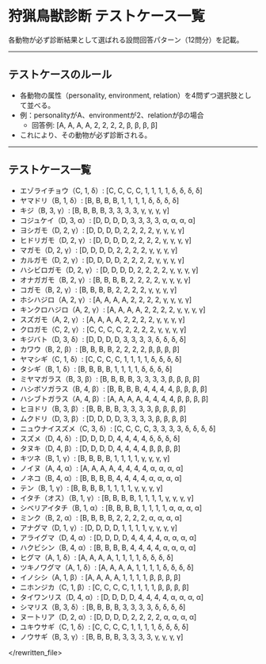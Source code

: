 # 狩猟鳥獣診断 テストケース一覧

各動物が必ず診断結果として選ばれる設問回答パターン（12問分）を記載。

---

## テストケースのルール
- 各動物の属性（personality, environment, relation）を4問ずつ選択肢として並べる。
- 例：personalityがA、environmentが2、relationがβの場合
  - 回答例: [A, A, A, A, 2, 2, 2, 2, β, β, β, β]
- これにより、その動物が必ず診断される。

---

## テストケース一覧

- エゾライチョウ（C, 1, δ）: [C, C, C, C, 1, 1, 1, 1, δ, δ, δ, δ]
- ヤマドリ（B, 1, δ）: [B, B, B, B, 1, 1, 1, 1, δ, δ, δ, δ]
- キジ（B, 3, γ）: [B, B, B, B, 3, 3, 3, 3, γ, γ, γ, γ]
- コジュケイ（D, 3, α）: [D, D, D, D, 3, 3, 3, 3, α, α, α, α]
- ヨシガモ（D, 2, γ）: [D, D, D, D, 2, 2, 2, 2, γ, γ, γ, γ]
- ヒドリガモ（D, 2, γ）: [D, D, D, D, 2, 2, 2, 2, γ, γ, γ, γ]
- マガモ（D, 2, γ）: [D, D, D, D, 2, 2, 2, 2, γ, γ, γ, γ]
- カルガモ（D, 2, γ）: [D, D, D, D, 2, 2, 2, 2, γ, γ, γ, γ]
- ハシビロガモ（D, 2, γ）: [D, D, D, D, 2, 2, 2, 2, γ, γ, γ, γ]
- オナガガモ（B, 2, γ）: [B, B, B, B, 2, 2, 2, 2, γ, γ, γ, γ]
- コガモ（B, 2, γ）: [B, B, B, B, 2, 2, 2, 2, γ, γ, γ, γ]
- ホシハジロ（A, 2, γ）: [A, A, A, A, 2, 2, 2, 2, γ, γ, γ, γ]
- キンクロハジロ（A, 2, γ）: [A, A, A, A, 2, 2, 2, 2, γ, γ, γ, γ]
- スズガモ（A, 2, γ）: [A, A, A, A, 2, 2, 2, 2, γ, γ, γ, γ]
- クロガモ（C, 2, γ）: [C, C, C, C, 2, 2, 2, 2, γ, γ, γ, γ]
- キジバト（D, 3, δ）: [D, D, D, D, 3, 3, 3, 3, δ, δ, δ, δ]
- カワウ（B, 2, β）: [B, B, B, B, 2, 2, 2, 2, β, β, β, β]
- ヤマシギ（C, 1, δ）: [C, C, C, C, 1, 1, 1, 1, δ, δ, δ, δ]
- タシギ（B, 1, δ）: [B, B, B, B, 1, 1, 1, 1, δ, δ, δ, δ]
- ミヤマガラス（B, 3, β）: [B, B, B, B, 3, 3, 3, 3, β, β, β, β]
- ハシボソガラス（B, 4, β）: [B, B, B, B, 4, 4, 4, 4, β, β, β, β]
- ハシブトガラス（A, 4, β）: [A, A, A, A, 4, 4, 4, 4, β, β, β, β]
- ヒヨドリ（B, 3, β）: [B, B, B, B, 3, 3, 3, 3, β, β, β, β]
- ムクドリ（D, 3, β）: [D, D, D, D, 3, 3, 3, 3, β, β, β, β]
- ニュウナイスズメ（C, 3, δ）: [C, C, C, C, 3, 3, 3, 3, δ, δ, δ, δ]
- スズメ（D, 4, δ）: [D, D, D, D, 4, 4, 4, 4, δ, δ, δ, δ]
- タヌキ（D, 4, β）: [D, D, D, D, 4, 4, 4, 4, β, β, β, β]
- キツネ（B, 1, γ）: [B, B, B, B, 1, 1, 1, 1, γ, γ, γ, γ]
- ノイヌ（A, 4, α）: [A, A, A, A, 4, 4, 4, 4, α, α, α, α]
- ノネコ（B, 4, α）: [B, B, B, B, 4, 4, 4, 4, α, α, α, α]
- テン（B, 1, γ）: [B, B, B, B, 1, 1, 1, 1, γ, γ, γ, γ]
- イタチ（オス）（B, 1, γ）: [B, B, B, B, 1, 1, 1, 1, γ, γ, γ, γ]
- シベリアイタチ（B, 1, α）: [B, B, B, B, 1, 1, 1, 1, α, α, α, α]
- ミンク（B, 2, α）: [B, B, B, B, 2, 2, 2, 2, α, α, α, α]
- アナグマ（D, 1, γ）: [D, D, D, D, 1, 1, 1, 1, γ, γ, γ, γ]
- アライグマ（D, 4, α）: [D, D, D, D, 4, 4, 4, 4, α, α, α, α]
- ハクビシン（B, 4, α）: [B, B, B, B, 4, 4, 4, 4, α, α, α, α]
- ヒグマ（A, 1, δ）: [A, A, A, A, 1, 1, 1, 1, δ, δ, δ, δ]
- ツキノワグマ（A, 1, δ）: [A, A, A, A, 1, 1, 1, 1, δ, δ, δ, δ]
- イノシシ（A, 1, β）: [A, A, A, A, 1, 1, 1, 1, β, β, β, β]
- ニホンジカ（C, 1, β）: [C, C, C, C, 1, 1, 1, 1, β, β, β, β]
- タイワンリス（D, 4, α）: [D, D, D, D, 4, 4, 4, 4, α, α, α, α]
- シマリス（B, 3, δ）: [B, B, B, B, 3, 3, 3, 3, δ, δ, δ, δ]
- ヌートリア（D, 2, α）: [D, D, D, D, 2, 2, 2, 2, α, α, α, α]
- ユキウサギ（C, 1, δ）: [C, C, C, C, 1, 1, 1, 1, δ, δ, δ, δ]
- ノウサギ（B, 3, γ）: [B, B, B, B, 3, 3, 3, 3, γ, γ, γ, γ]


</rewritten_file> 